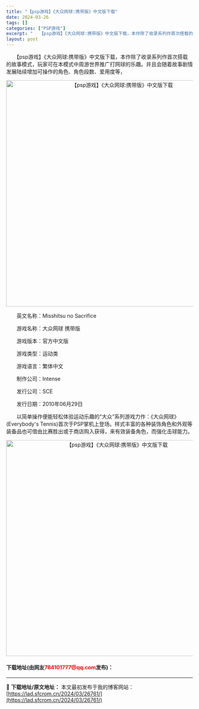 ```yaml
---
title: "【psp游戏】《大众网球:携带版》中文版下载"
date: 2024-03-26
tags: []
categories: ["PSP游戏"]
excerpt: "　　【psp游戏】《大众网球:携带版》中文版下载，本作除了收录系列作首次搭载的故事模式，玩家可在本模式中周游世界推广打网球的乐趣。并且会随着故事剧情发展陆续增加可操作的角色、角色段数、爱用度等， 　　英文名称：Misshitsu no Sacrifice 　　游戏名称：大众网球 携带版 　　游戏版本&hellip;"
layout: post
---
```


 <p>　　【psp游戏】《大众网球:携带版》中文版下载，本作除了收录系列作首次搭载的故事模式，玩家可在本模式中周游世界推广打网球的乐趣。并且会随着故事剧情发展陆续增加可操作的角色、角色段数、爱用度等，</p> <p align="center"><img align="" border="0" src="https://lad.sfcrom.cn/wp-content/uploads/2024/03/20240325_6601fc3aaa80b.png" width="611" alt="【psp游戏】《大众网球:携带版》中文版下载" /></p> <p>　　英文名称：Misshitsu no Sacrifice</p> <p>　　游戏名称：大众网球 携带版</p> <p>　　游戏版本：官方中文版</p> <p>　　游戏类型：运动类</p> <p>　　游戏语言：繁体中文</p> <p>　　制作公司：Intense</p> <p>　　发行公司：SCE</p> <p>　　发行日期：2010年06月29日</p> <p>　　以简单操作便能轻松体验运动乐趣的&ldquo;大众&rdquo;系列游戏力作：《大众网球》(Everybody&#39;s Tennis)首次于PSP掌机上登场。样式丰富的各种装饰角色和外观等装备品也可借由比赛胜出或于商店购入获得，来有效装备角色，而强化击球能力。</p> <p align="center"><img align="" border="0" src="https://lad.sfcrom.cn/wp-content/uploads/2024/03/20240325_6601fc3ce2d28.png" width="583" alt="【psp游戏】《大众网球:携带版》中文版下载" /></p> <p><h4>下载地址(由网友<font color="red">784101777@qq.com</font>发布)：</h4></p> 

---
📖 **下载地址/原文地址：** 本文最初发布于我的博客网站：[https://lad.sfcrom.cn/2024/03/26761/](https://lad.sfcrom.cn/2024/03/26761/)
